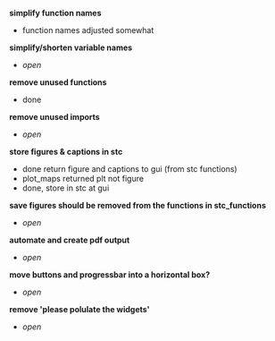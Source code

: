 **simplify function names**
- function names adjusted somewhat

**simplify/shorten variable names**
- *open*

**remove unused functions**
- done
        
**remove unused imports**
- *open*

**store figures & captions in stc**
- done return figure and captions to gui (from stc functions)
- plot_maps returned plt not figure
- done, store in stc at gui
    
**save figures should be removed from the functions in stc_functions**
- *open*

**automate and create pdf output**
- *open*

**move buttons and progressbar into a horizontal box?**
- *open*

**remove 'please polulate the widgets'**
- *open*